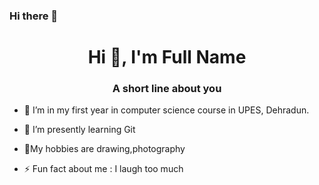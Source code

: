 ### Hi there 👋


<h1 align="center">Hi 👋, I'm Full Name</h1>
<h3 align="center">A short line about you</h3>

- 🔭 I’m in my first year in computer science course in UPES, Dehradun.
- 🌱 I’m presently learning  Git
- 💬My hobbies are drawing,photography

- ⚡ Fun fact about me :   I laugh too much

